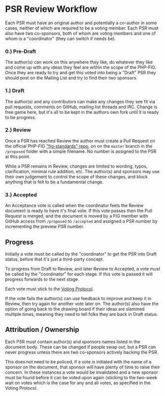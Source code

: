 # PSR Review Workflow

Each PSR must have an original author and potentially a co-author in some cases, neither of which are required to be 
a voting member. Each PSR must also have two co-sponsors, both of whom are voting members and one of whom is 
a "coordinator" (they can switch if needs be).

### 0.) Pre-Draft

The author(s) can work on this anywhere they like, do whatever they like and come up with any ideas they feel are within the 
scope of the PHP-FIG. Once they are ready to try and get this voted into being a "Draft" PSR they should post on the Mailing 
List and try to find their two sponsors.

### 1.) Draft

The author(s) and any contributors can make any changes they see fit via pull requests, comments on GitHub, mailing list threads and IRC. Change is free game here, but it's all to be kept in the authors own fork until it is ready to be progress.

### 2.) Review

Once a PSR has reached Review the author must create a Pull Request on the official PHP-FIG ["fig-standards" repo][repo], on 
on the `master` branch in the `/proposed` folder with a simple filename. No number is assigned to the PSR at this point.

While a PSR remains in Review, changes are limited to wording, typos, clarification, minimal rule addition, etc. The 
author(s) and sponsors may use their own judgement to control the scope of these changes, and block anything that is 
felt to be a fundamental change.

### 3.) Accepted

An Acceptance vote is called when the coordinator feels the Review document is ready to have it's final vote. If this vote 
passes then the Pull Request is merged, and the document is moved by a FIG member with GitHub access from `/proposed` 
to `/accepted` and assigned a PSR number by incrementing the preview PSR number.

## Progress

Initially a vote must be called by the "coordinator" to get the PSR into Draft status, before that it's just a third-party concept.

To progress from Draft to Review, and later Review to Accepted, a vote must be called by the "coordinator" for each stage. 
If this vote is passed it will progress forwards to the next stage.

Each vote must stick to the [Voting Protocol][voting].

If the vote fails the author(s) can use feedback to improve and keep it in Review, then try again for another vote later on. 
The author(s) also have the option of going back to the drawing board if their ideas are slammed multiple times, meaning 
they need to tell folks they are back in Draft status.

## Attribution / Ownership

Each PSR must contain author(s) and sponsors names listed in the document body. These can be changed if people swap out, but a PSR can never progress unless there are two co-sponsors actively backing the PSR. 

This does not need to be policed, if a vote is initiated with the name of a sponsor on the document, that sponsor will have 
plenty of time to raise their concern. In these instances a vote would be invalidated and a new sponsor must be found before 
it can be voted upon again (sticking to the two-week wait on votes which is the case for any and all votes, as specified in 
the Voting Protocol.

  [repo]: https://github.com/php-fig/fig-standards/tree/master
  [voting]: https://github.com/php-fig/fig-standards/blob/master/bylaws/001-voting-protocol.md
